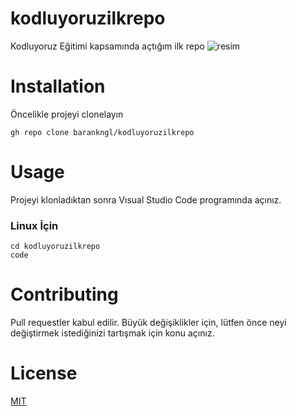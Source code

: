 # kodluyoruzilkrepo
Kodluyoruz Eğitimi kapsamında açtığım ilk repo
![resim](https://camo.githubusercontent.com/06cfb69ee04911283e17b4523b0b861f111ad91fd51d7a65f944e6d1a10674bf/68747470733a2f2f6d69726f2e6d656469756d2e636f6d2f6d61782f333135302f322a545a654b306b794854524856763367556938427451672e706e67)

# Installation

Öncelikle projeyi clonelayın

```
gh repo clone barankngl/kodluyoruzilkrepo
```

# Usage

Projeyi klonladıktan sonra Vısual Studio Code programında açınız.

### Linux İçin
```
cd kodluyoruzilkrepo
code
```
# Contributing

Pull requestler kabul edilir. Büyük değişiklikler için, lütfen önce neyi değiştirmek istediğinizi tartışmak için konu açınız.

# License

[MIT](https://github.com/barankngl/kodluyoruzilkrepo/blob/main/LICENSE)